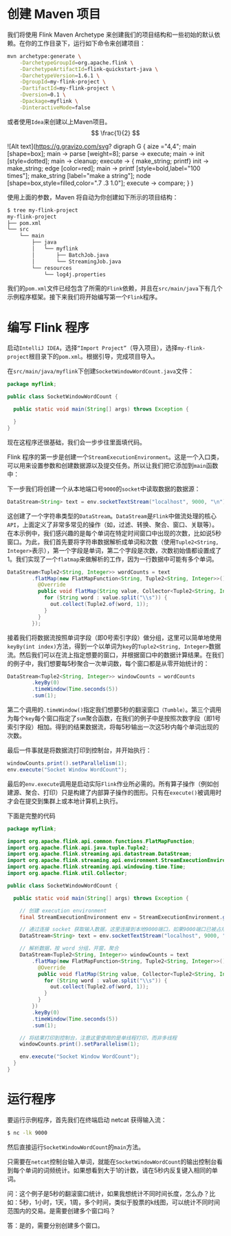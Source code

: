 # 创建 Maven 项目

我们将使用 Flink Maven Archetype 来创建我们的项目结构和一些初始的默认依赖。在你的工作目录下，运行如下命令来创建项目：

```sh
mvn archetype:generate \
    -DarchetypeGroupId=org.apache.flink \
    -DarchetypeArtifactId=flink-quickstart-java \
    -DarchetypeVersion=1.6.1 \
    -DgroupId=my-flink-project \
    -DartifactId=my-flink-project \
    -Dversion=0.1 \
    -Dpackage=myflink \
    -DinteractiveMode=false
```

或者使用`Idea`来创建以上Maven项目。
$$
\frac{1}{2}
$$

![Alt text](https://g.gravizo.com/svg?
  digraph G {
    aize ="4,4";
    main [shape=box];
    main -> parse [weight=8];
    parse -> execute;
    main -> init [style=dotted];
    main -> cleanup;
    execute -> { make_string; printf}
    init -> make_string;
    edge [color=red];
    main -> printf [style=bold,label="100 times"];
    make_string [label="make a string"];
    node [shape=box,style=filled,color=".7 .3 1.0"];
    execute -> compare;
  }
)


使用上面的参数，Maven 将自动为你创建如下所示的项目结构：

```sh
$ tree my-flink-project
my-flink-project
├── pom.xml
└── src
    └── main
        ├── java
        │   └── myflink
        │       ├── BatchJob.java
        │       └── StreamingJob.java
        └── resources
            └── log4j.properties
```

我们的`pom.xml`文件已经包含了所需的`Flink`依赖，并且在`src/main/java`下有几个示例程序框架。接下来我们将开始编写第一个`Flink`程序。

# 编写 Flink 程序

启动`IntelliJ IDEA`，选择`“Import Project”`（导入项目），选择`my-flink-project`根目录下的`pom.xml`。根据引导，完成项目导入。

在`src/main/java/myflink`下创建`SocketWindowWordCount.java`文件：

```java
package myflink;

public class SocketWindowWordCount {

  public static void main(String[] args) throws Exception {

  }
}
```

现在这程序还很基础，我们会一步步往里面填代码。

Flink 程序的第一步是创建一个`StreamExecutionEnvironment`。这是一个入口类，可以用来设置参数和创建数据源以及提交任务。所以让我们把它添加到`main`函数中：

下一步我们将创建一个从本地端口号`9000`的`socket`中读取数据的数据源：

```java
DataStream<String> text = env.socketTextStream("localhost", 9000, "\n");
```

这创建了一个字符串类型的`DataStream`。`DataStream`是`Flink`中做流处理的核心`API`，上面定义了非常多常见的操作（如，过滤、转换、聚合、窗口、关联等）。在本示例中，我们感兴趣的是每个单词在特定时间窗口中出现的次数，比如说5秒窗口。为此，我们首先要将字符串数据解析成单词和次数（使用`Tuple2<String, Integer>`表示），第一个字段是单词，第二个字段是次数，次数初始值都设置成了1。我们实现了一个`flatmap`来做解析的工作，因为一行数据中可能有多个单词。

```java
DataStream<Tuple2<String, Integer>> wordCounts = text
        .flatMap(new FlatMapFunction<String, Tuple2<String, Integer>>() {
          @Override
          public void flatMap(String value, Collector<Tuple2<String, Integer>> out) {
            for (String word : value.split("\\s")) {
              out.collect(Tuple2.of(word, 1));
            }
          }
        });
```

接着我们将数据流按照单词字段（即0号索引字段）做分组，这里可以简单地使用`keyBy(int index)`方法，得到一个以单词为`key`的`Tuple2<String, Integer>`数据流。然后我们可以在流上指定想要的窗口，并根据窗口中的数据计算结果。在我们的例子中，我们想要每5秒聚合一次单词数，每个窗口都是从零开始统计的：

```java
DataStream<Tuple2<String, Integer>> windowCounts = wordCounts
        .keyBy(0)
        .timeWindow(Time.seconds(5))
        .sum(1);
```

第二个调用的`.timeWindow()`指定我们想要5秒的翻滚窗口`（Tumble）`。第三个调用为每个`key`每个窗口指定了`sum`聚合函数，在我们的例子中是按照次数字段（即1号索引字段）相加。得到的结果数据流，将每5秒输出一次这5秒内每个单词出现的次数。

最后一件事就是将数据流打印到控制台，并开始执行：

```java
windowCounts.print().setParallelism(1);
env.execute("Socket Window WordCount");
```

最后的`env.execute`调用是启动实际`Flink`作业所必需的。所有算子操作（例如创建源、聚合、打印）只是构建了内部算子操作的图形。只有在`execute()`被调用时才会在提交到集群上或本地计算机上执行。

下面是完整的代码

```java
package myflink;

import org.apache.flink.api.common.functions.FlatMapFunction;
import org.apache.flink.api.java.tuple.Tuple2;
import org.apache.flink.streaming.api.datastream.DataStream;
import org.apache.flink.streaming.api.environment.StreamExecutionEnvironment;
import org.apache.flink.streaming.api.windowing.time.Time;
import org.apache.flink.util.Collector;

public class SocketWindowWordCount {

  public static void main(String[] args) throws Exception {

    // 创建 execution environment
    final StreamExecutionEnvironment env = StreamExecutionEnvironment.getExecutionEnvironment();

    // 通过连接 socket 获取输入数据，这里连接到本地9000端口，如果9000端口已被占用，请换一个端口
    DataStream<String> text = env.socketTextStream("localhost", 9000, "\n");

    // 解析数据，按 word 分组，开窗，聚合
    DataStream<Tuple2<String, Integer>> windowCounts = text
        .flatMap(new FlatMapFunction<String, Tuple2<String, Integer>>() {
          @Override
          public void flatMap(String value, Collector<Tuple2<String, Integer>> out) {
            for (String word : value.split("\\s")) {
              out.collect(Tuple2.of(word, 1));
            }
          }
        })
        .keyBy(0)
        .timeWindow(Time.seconds(5))
        .sum(1);

    // 将结果打印到控制台，注意这里使用的是单线程打印，而非多线程
    windowCounts.print().setParallelism(1);

    env.execute("Socket Window WordCount");
  }
}
```

# 运行程序

要运行示例程序，首先我们在终端启动 netcat 获得输入流：

```sh
$ nc -lk 9000
```

然后直接运行`SocketWindowWordCount`的`main`方法。

只需要在`netcat`控制台输入单词，就能在`SocketWindowWordCount`的输出控制台看到每个单词的词频统计。如果想看到大于1的计数，请在5秒内反复键入相同的单词。

问：这个例子是5秒的翻滚窗口统计，如果我想统计不同时间长度，怎么办？比如：5秒，1小时，1天，1周，多个时间，类似于股票的k线图，可以统计不同时间范围内的交易。是需要创建多个窗口吗？

答：是的，需要分别创建多个窗口。
